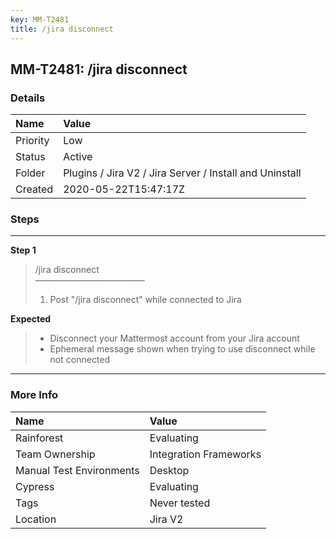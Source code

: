 ```yaml
---
key: MM-T2481
title: /jira disconnect
---
```


## MM-T2481: /jira disconnect

### Details

| Name     | Value                                                   |
| :------- | :------------------------------------------------------ |
| Priority | Low                                                     |
| Status   | Active                                                  |
| Folder   | Plugins / Jira V2 / Jira Server / Install and Uninstall |
| Created  | 2020-05-22T15:47:17Z                                    |

### Steps

<hr/>

**Step 1**

> <article>/jira disconnect<br>–––––––––––––––––––––––––<ol><li>Post "/jira disconnect" while connected to Jira</li></ol></article>

**Expected**

> <article><ul><li>Disconnect your Mattermost account from your Jira account</li><li>Ephemeral message shown when trying to use disconnect while not connected</li></ul></article>

<hr/>

### More Info

| Name                     | Value                  |
| :----------------------- | :--------------------- |
| Rainforest               | Evaluating             |
| Team Ownership           | Integration Frameworks |
| Manual Test Environments | Desktop                |
| Cypress                  | Evaluating             |
| Tags                     | Never tested           |
| Location                 | Jira V2                |
